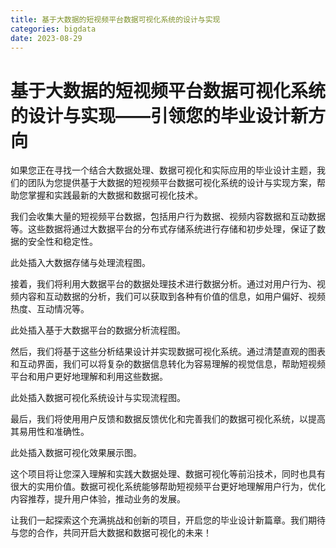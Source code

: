 ```yaml
---
title: 基于大数据的短视频平台数据可视化系统的设计与实现
categories: bigdata
date: 2023-08-29
---
```

# 基于大数据的短视频平台数据可视化系统的设计与实现——引领您的毕业设计新方向
如果您正在寻找一个结合大数据处理、数据可视化和实际应用的毕业设计主题，我们的团队为您提供基于大数据的短视频平台数据可视化系统的设计与实现方案，帮助您掌握和实践最新的大数据和数据可视化技术。

我们会收集大量的短视频平台数据，包括用户行为数据、视频内容数据和互动数据等。这些数据将通过大数据平台的分布式存储系统进行存储和初步处理，保证了数据的安全性和稳定性。

此处插入大数据存储与处理流程图。

接着，我们将利用大数据平台的数据处理技术进行数据分析。通过对用户行为、视频内容和互动数据的分析，我们可以获取到各种有价值的信息，如用户偏好、视频热度、互动情况等。

此处插入基于大数据平台的数据分析流程图。

然后，我们将基于这些分析结果设计并实现数据可视化系统。通过清楚直观的图表和互动界面，我们可以将复杂的数据信息转化为容易理解的视觉信息，帮助短视频平台和用户更好地理解和利用这些数据。

此处插入数据可视化系统设计与实现流程图。

最后，我们将使用用户反馈和数据反馈优化和完善我们的数据可视化系统，以提高其易用性和准确性。

此处插入数据可视化效果展示图。

这个项目将让您深入理解和实践大数据处理、数据可视化等前沿技术，同时也具有很大的实用价值。数据可视化系统能够帮助短视频平台更好地理解用户行为，优化内容推荐，提升用户体验，推动业务的发展。

让我们一起探索这个充满挑战和创新的项目，开启您的毕业设计新篇章。我们期待与您的合作，共同开启大数据和数据可视化的未来！